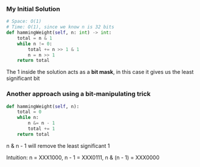 ### My Initial Solution 
```python
# Space: O(1) 
# Time: O(1), since we know n is 32 bits 
def hammingWeight(self, n: int) -> int:
    total = n & 1 
    while n != 0: 
        total += n >> 1 & 1 
        n = n >> 1 
    return total 
```

The 1 inside the solution acts as a **bit mask**, in this case it gives us the least significant bit 

### Another approach using a bit-manipulating trick 
```python
def hammingWeight(self, n):
    total = 0
    while n:
        n &= n - 1
        total += 1
    return total
```
n & n - 1 will remove the least significant 1

Intuition: n = XXX1000, n - 1 = XXX0111, n & (n - 1) = XXX0000
